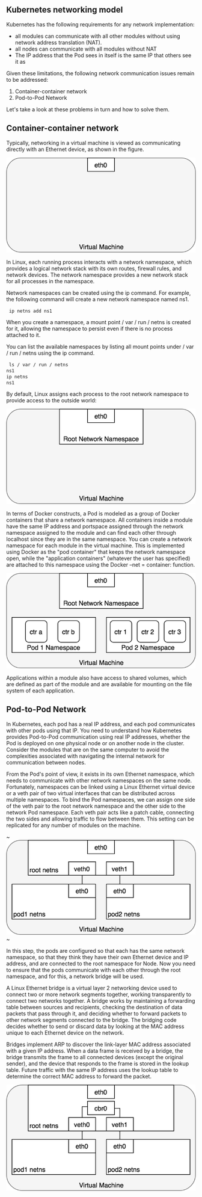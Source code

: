 Kubernetes networking model
---------------------------

Kubernetes has the following requirements for any network implementation:

*   all modules can communicate with all other modules without using network address translation (NAT).
*   all nodes can communicate with all modules without NAT
*   The IP address that the Pod sees in itself is the same IP that others see it as

Given these limitations, the following network communication issues remain to be addressed:

1.  Container-container network
2.  Pod-to-Pod Network

Let's take a look at these problems in turn and how to solve them.

Container-container network
---------------------------

Typically, networking in a virtual machine is viewed as communicating directly with an Ethernet device, as shown in the figure.

![](./assets/1601845665458-1601845665458.png)

In Linux, each running process interacts with a network namespace, which provides a logical network stack with its own routes, firewall rules, and network devices. The network namespace provides a new network stack for all processes in the namespace.

Network namespaces can be created using the ip command. For example, the following command will create a new network namespace named ns1.

```
 ip netns add ns1
```

When you create a namespace, a mount point / var / run / netns is created for it, allowing the namespace to persist even if there is no process attached to it.

You can list the available namespaces by listing all mount points under / var / run / netns using the ip command.

```
 ls / var / run / netns
ns1
ip netns
ns1
```

By default, Linux assigns each process to the root network namespace to provide access to the outside world:

![](./assets/1601845838834-1601845838834.png)

In terms of Docker constructs, a Pod is modeled as a group of Docker containers that share a network namespace. All containers inside a module have the same IP address and portspace assigned through the network namespace assigned to the module and can find each other through localhost since they are in the same namespace. You can create a network namespace for each module in the virtual machine. This is implemented using Docker as the "pod container" that keeps the network namespace open, while the "application containers" (whatever the user has specified) are attached to this namespace using the Docker –net = container: function.

![](./assets/1601845887590-1601845887590.png)

Applications within a module also have access to shared volumes, which are defined as part of the module and are available for mounting on the file system of each application.

Pod-to-Pod Network
------------------

In Kubernetes, each pod has a real IP address, and each pod communicates with other pods using that IP. You need to understand how Kubernetes provides Pod-to-Pod communication using real IP addresses, whether the Pod is deployed on one physical node or on another node in the cluster. Consider the modules that are on the same computer to avoid the complexities associated with navigating the internal network for communication between nodes.

From the Pod's point of view, it exists in its own Ethernet namespace, which needs to communicate with other network namespaces on the same node. Fortunately, namespaces can be linked using a Linux Ethernet virtual device or a veth pair of two virtual interfaces that can be distributed across multiple namespaces. To bind the Pod namespaces, we can assign one side of the veth pair to the root network namespace and the other side to the network Pod namespace. Each veth pair acts like a patch cable, connecting the two sides and allowing traffic to flow between them. This setting can be replicated for any number of modules on the machine.

~![](./assets/1601845941628-1601845941628.png)~

In this step, the pods are configured so that each has the same network namespace, so that they think they have their own Ethernet device and IP address, and are connected to the root namespace for Node. Now you need to ensure that the pods communicate with each other through the root namespace, and for this, a network bridge will be used.

A Linux Ethernet bridge is a virtual layer 2 networking device used to connect two or more network segments together, working transparently to connect two networks together. A bridge works by maintaining a forwarding table between sources and recipients, checking the destination of data packets that pass through it, and deciding whether to forward packets to other network segments connected to the bridge. The bridging code decides whether to send or discard data by looking at the MAC address unique to each Ethernet device on the network.

Bridges implement ARP to discover the link-layer MAC address associated with a given IP address. When a data frame is received by a bridge, the bridge transmits the frame to all connected devices (except the original sender), and the device that responds to the frame is stored in the lookup table. Future traffic with the same IP address uses the lookup table to determine the correct MAC address to forward the packet.

![](./assets/1601845990890-1601845990890.png)